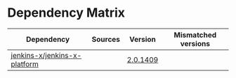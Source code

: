 # Dependency Matrix

Dependency | Sources | Version | Mismatched versions
---------- | ------- | ------- | -------------------
[jenkins-x/jenkins-x-platform](https://github.com/jenkins-x/jenkins-x-platform) |  | [2.0.1409](https://github.com/jenkins-x/jenkins-x-platform/releases/tag/v2.0.1409) | 
